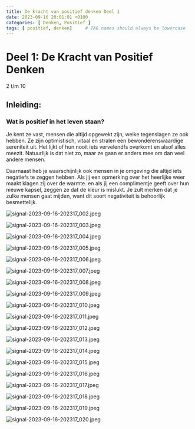 ```yaml
---
title: De kracht van positief denken Deel 1
date: 2023-09-16 20:01:01 +0100
categories: [ Denken, Positief ]
tags: [ positief, denken]     # TAG names should always be lowercase
---
```


# Deel 1: De Kracht van Positief Denken 

2 t/m 10

## Inleiding:

### Wat is positief in het leven staan?

Je kent ze vast, mensen die altijd opgewekt zijn, welke tegenslagen ze ook hebben. Ze zijn optimistisch, vitaal en
stralen een bewonderenswaardige sereniteit uit. Het lijkt of hun nooit iets vervelendfs overkomt en alsof alles meezit.
Natuurlijk is dat niet zo, maar ze gaan er anders mee om dan veel andere mensen.

Daarnaast heb je waarschijnlijk ook mensen in je omgeving die altijd iets negatiefs te zeggen hebben. Als jij een
opmerking over het heerlijke weer maakt klagen zij over de warmte. en als jij een complimentje geeft over hun nieuwe
kapsel, zeggen ze dat de kleur is mislukt. Je zult merken dat je zulke mensen gaat mijden, want dit soort negativiteit
is behoorlijk besmettelijk.

![signal-2023-09-16-202317_002.jpeg](/assets/img/custom/sorted/signal-2023-09-16-202317_002.jpeg)

![signal-2023-09-16-202317_003.jpeg](/assets/img/custom/sorted/signal-2023-09-16-202317_003.jpeg)

![signal-2023-09-16-202317_004.jpeg](/assets/img/custom/sorted/signal-2023-09-16-202317_004.jpeg)

![signal-2023-09-16-202317_005.jpeg](/assets/img/custom/sorted/signal-2023-09-16-202317_005.jpeg)

![signal-2023-09-16-202317_006.jpeg](/assets/img/custom/sorted/signal-2023-09-16-202317_006.jpeg)

![signal-2023-09-16-202317_007.jpeg](/assets/img/custom/sorted/signal-2023-09-16-202317_007.jpeg)

![signal-2023-09-16-202317_008.jpeg](/assets/img/custom/sorted/signal-2023-09-16-202317_008.jpeg)

![signal-2023-09-16-202317_009.jpeg](/assets/img/custom/sorted/signal-2023-09-16-202317_009.jpeg)

![signal-2023-09-16-202317_010.jpeg](/assets/img/custom/sorted/signal-2023-09-16-202317_010.jpeg)

![signal-2023-09-16-202317_011.jpeg](/assets/img/custom/sorted/signal-2023-09-16-202317_011.jpeg)

![signal-2023-09-16-202317_012.jpeg](/assets/img/custom/sorted/signal-2023-09-16-202317_012.jpeg)

![signal-2023-09-16-202317_013.jpeg](/assets/img/custom/sorted/signal-2023-09-16-202317_013.jpeg)

![signal-2023-09-16-202317_014.jpeg](/assets/img/custom/sorted/signal-2023-09-16-202317_014.jpeg)

![signal-2023-09-16-202317_015.jpeg](/assets/img/custom/sorted/signal-2023-09-16-202317_015.jpeg)

![signal-2023-09-16-202317_016.jpeg](/assets/img/custom/sorted/signal-2023-09-16-202317_016.jpeg)

![signal-2023-09-16-202317_017.jpeg](/assets/img/custom/sorted/signal-2023-09-16-202317_017.jpeg)

![signal-2023-09-16-202317_018.jpeg](/assets/img/custom/sorted/signal-2023-09-16-202317_018.jpeg)

![signal-2023-09-16-202317_019.jpeg](/assets/img/custom/sorted/signal-2023-09-16-202317_019.jpeg)

![signal-2023-09-16-202317_020.jpeg](/assets/img/custom/sorted/signal-2023-09-16-202317_020.jpeg)
